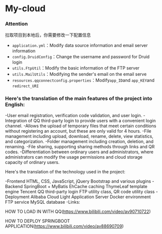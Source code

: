 # My-cloud

### Attention

拉取项目到本地后，你需要修改一下配置信息

- `application.yml`：Modify data source information and email server information
- `config.DruidConfig`：Change the username and password for Druid login
- `utils.FtpUtil`：Modify the basic information of the FTP server
- `utils.MailUtils`：Modifying the sender's email on the email serve
- `resources.qqconnectconfig.properties`：Modify`app_ID`and `app_KEY`and `redirect_URI`

### Here's the translation of the main features of the project into English:

-User email registration, verification code validation, and user login.
-Integration of QQ third-party login to provide users with a convenient login channel.
-Allows the upload of temporary files that meet certain conditions without registering an account, but these are only valid for 4 hours.
-File management including upload, download, rename, delete, view statistics, and categorization.
-Folder management including creation, deletion, and renaming.
-File sharing, supporting sharing methods through links and QR codes.
-Differentiation between ordinary users and administrators, where administrators can modify the usage permissions and cloud storage capacity of ordinary users.

Here's the translation of the technology used in the project:

-Frontend
  HTML, CSS, JavaScript, jQuery
  Bootstrap and various plugins
-Backend
SpringBoot + MyBatis
  EhCache caching
  ThymeLeaf template engine
  Tencent QQ third-party login
  FTP utility class, QR code utility class
-Deployment
  Alibaba Cloud Light Application Server
  Docker environment
  FTP service
  MySQL database
-Links:


HOW TO LOAD IN WITH QQ(https://www.bilibili.com/video/av90710722)


HOW TO DEPLOY SPRINGBOOT APPLICATION(https://www.bilibili.com/video/av88690709)



